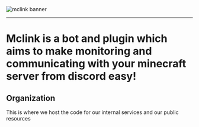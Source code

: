 

<div>
<img alt="mclink banner" src="https://i.imgur.com/n9AQgpF.png" align="center" />
</div> 

---

# Mclink is a bot and plugin which aims to make monitoring and communicating with your minecraft server from discord easy!

## Organization

This is where we host the code for our internal services and our public resources 


          
          
